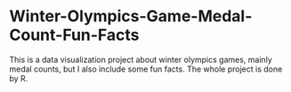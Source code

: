 # Winter-Olympics-Game-Medal-Count-Fun-Facts
This is a data visualization project about winter olympics games, mainly medal counts, but I also include some fun facts. The whole project is done by R.

